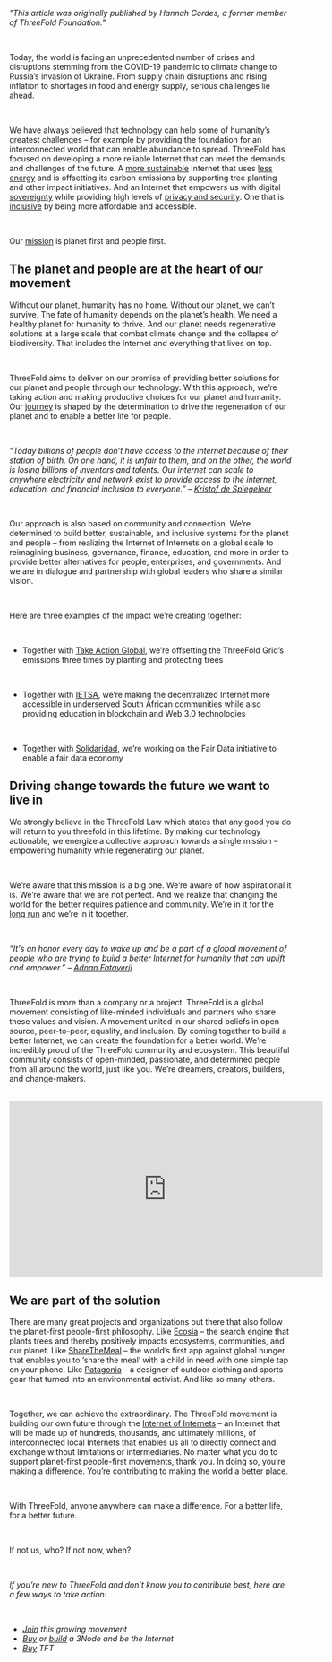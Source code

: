 *"This article was originally published by Hannah Cordes, a former member of ThreeFold Foundation."*

<br>

Today, the world is facing an unprecedented number of crises and disruptions stemming from the COVID-19 pandemic to climate change to Russia’s invasion of Ukraine. From supply chain disruptions and rising inflation to shortages in food and energy supply, serious challenges lie ahead.

<br/>

We have always believed that technology can help some of humanity’s greatest challenges – for example by providing the foundation for an interconnected world that can enable abundance to spread. ThreeFold has focused on developing a more reliable Internet that can meet the demands and challenges of the future. A [more sustainable](https://threefold.io/blog/planting_the_seeds/) Internet that uses [less energy](https://threefold.io/blog/for_our_planet/) and is offsetting its carbon emissions by supporting tree planting and other impact initiatives. And an Internet that empowers us with digital [sovereignty](https://threefold.io/blog/threefold_data_sovereignty/) while providing high levels of [privacy and security](https://forum.threefold.io/t/critical-security-updates-for-apple-and-google-underline-need-for-secure-it-ecosystem/1271?u=hannahcordes). One that is [inclusive](https://threefold.io/blog/more_inclusive_internet/) by being more affordable and accessible.

<br/>

Our [mission](http://mission.threefold.me/) is planet first and people first. 

## The planet and people are at the heart of our movement

Without our planet, humanity has no home. Without our planet, we can’t survive. The fate of humanity depends on the planet’s health. We need a healthy planet for humanity to thrive. And our planet needs regenerative solutions at a large scale that combat climate change and the collapse of biodiversity. That includes the Internet and everything that lives on top.

<br/>

ThreeFold aims to deliver on our promise of providing better solutions for our planet and people through our technology. With this approach, we’re taking action and making productive choices for our planet and humanity. Our [journey](https://threefold.io/blog/four_phases_of_threefold/) is shaped by the determination to drive the regeneration of our planet and to enable a better life for people.

<br/>

*“Today billions of people don’t have access to the internet because of their station of birth. On one hand, it is unfair to them, and on the other, the world is losing billions of inventors and talents. Our internet can scale to anywhere electricity and network exist to provide access to the internet, education, and financial inclusion to everyone.” – [Kristof de Spiegeleer](https://medium.com/authority-magazine/the-future-is-now-kristoff-de-spiegeleer-of-threefold-on-how-their-technological-innovation-will-7acc0e51c365)*

<br/>

Our approach is also based on community and connection. We’re determined to build better, sustainable, and inclusive systems for the planet and people – from realizing the Internet of Internets on a global scale to reimagining business, governance, finance, education, and more in order to provide better alternatives for people, enterprises, and governments. And we are in dialogue and partnership with global leaders who share a similar vision.

<br/>

Here are three examples of the impact we’re creating together:

<br/>

* Together with [Take Action Global](https://threefold.io/blog/planting_the_seeds/), we’re offsetting the ThreeFold Grid’s emissions three times by planting and protecting trees

<br/>

* Together with [IETSA](https://www.threefold.io/newsroom/threefold-ietsa/), we’re making the decentralized Internet more accessible in underserved South African communities while also providing education in blockchain and Web 3.0 technologies

<br/>

* Together with [Solidaridad](https://forum.threefold.io/t/solidaridad-revival/2158?u=hannahcordes), we’re working on the Fair Data initiative to enable a fair data economy

## Driving change towards the future we want to live in

We strongly believe in the ThreeFold Law which states that any good you do will return to you threefold in this lifetime. By making our technology actionable, we energize a collective approach towards a single mission – empowering humanity while regenerating our planet.

<br/>

We’re aware that this mission is a big one. We’re aware of how aspirational it is. We’re aware that we are not perfect. And we realize that changing the world for the better requires patience and community. We’re in it for the [long run](https://threefold.io/blog/four_phases_of_threefold/) and we’re in it together.

<br/>

*“It's an honor every day to wake up and be a part of a global movement of people who are trying to build a better Internet for humanity that can uplift and empower.” – [Adnan Fatayerji](https://www.threefold.io/newsroom/threefold-cybernews/)*

<br/>

ThreeFold is more than a company or a project. ThreeFold is a global movement consisting of like-minded individuals and partners who share these values and vision. A movement united in our shared beliefs in open source, peer-to-peer, equality, and inclusion. By coming together to build a better Internet, we can create the foundation for a better world. We’re incredibly proud of the ThreeFold community and ecosystem. This beautiful community consists of open-minded, passionate, and determined people from all around the world, just like you. We’re dreamers, creators, builders, and change-makers.

<br/>

<iframe width="560" height="315" src="https://www.youtube.com/embed/vK78zZT85_4" title="YouTube video player" frameborder="0" allow="accelerometer; autoplay; clipboard-write; encrypted-media; gyroscope; picture-in-picture" allowfullscreen></iframe>

## We are part of the solution

There are many great projects and organizations out there that also follow the planet-first people-first philosophy. Like [Ecosia](https://www.ecosia.org/?c=en) – the search engine that plants trees and thereby positively impacts ecosystems, communities, and our planet. Like [ShareTheMeal](https://sharethemeal.org/en/index.html) – the world’s first app against global hunger that enables you to ‘share the meal’ with a child in need with one simple tap on your phone. Like [Patagonia](https://www.patagonia.com/home/?utm_source=actionworks&utm_medium=referral&utm_campaign=global_nav&utm_content=link) – a designer of outdoor clothing and sports gear that turned into an environmental activist. And like so many others.

<br/>

Together, we can achieve the extraordinary. The ThreeFold movement is building our own future through the [Internet of Internets](https://threefold.io/blog/internet_of_internets/) – an Internet that will be made up of hundreds, thousands, and ultimately millions, of interconnected local Internets that enables us all to directly connect and exchange without limitations or intermediaries. No matter what you do to support planet-first people-first movements, thank you. In doing so, you’re making a difference. You’re contributing to making the world a better place.

<br/>

With ThreeFold, anyone anywhere can make a difference. For a better life, for a better future.

<br/>

If not us, who? If not now, when?

<br/>

*If you’re new to ThreeFold and don’t know you to contribute best, here are a few ways to take action:*

<br/>

* *[Join](https://t.me/threefold) this growing movement*
* *[Buy](https://marketplace.3node.global/) or [build](https://library.threefold.me/info/threefold#/tfgrid/farming/threefold__diy_guide) a 3Node and be the Internet*
* *[Buy](https://www.manual.grid.tf/documentation/threefold_token/buy_sell_tft/buy_sell_tft.html) TFT*